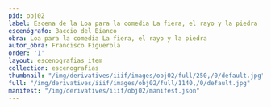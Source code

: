 ```yaml
---
pid: obj02
label: Escena de la Loa para la comedia La fiera, el rayo y la piedra
escenógrafo: Baccio del Bianco
obra: Loa para la comedia La fiera, el rayo y la piedra
autor_obra: Francisco Figuerola
order: '1'
layout: escenografias_item
collection: escenografias
thumbnail: "/img/derivatives/iiif/images/obj02/full/250,/0/default.jpg"
full: "/img/derivatives/iiif/images/obj02/full/1140,/0/default.jpg"
manifest: "/img/derivatives/iiif/obj02/manifest.json"
---
```

